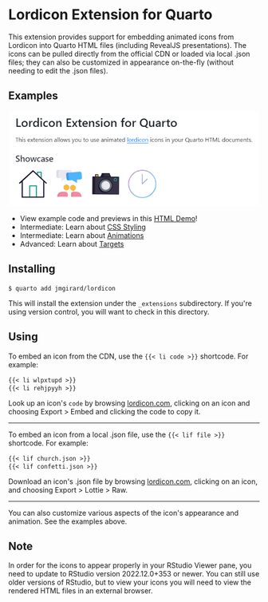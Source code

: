 # Lordicon Extension for Quarto

This extension provides support for embedding animated icons from Lordicon into Quarto HTML files (including RevealJS presentations). The icons can be pulled directly from the official CDN or loaded via local .json files; they can also be customized in appearance on-the-fly (without needing to edit the .json files).

## Examples

[![](./docs/showcase.gif)](https://jmgirard.github.io/lordicon/example.html)

- View example code and previews in this [HTML Demo](https://jmgirard.github.io/lordicon/example.html)!
- Intermediate: Learn about [CSS Styling](https://jmgirard.github.io/lordicon/css_styling.html)
- Intermediate: Learn about [Animations](https://jmgirard.github.io/lordicon/animations.html)
- Advanced: Learn about [Targets](https://jmgirard.github.io/lordicon/target.html)

## Installing

```
$ quarto add jmgirard/lordicon
```

This will install the extension under the `_extensions` subdirectory. If you're using version control, you will want to check in this directory.

## Using

To embed an icon from the CDN, use the `{{< li code >}}` shortcode. For example:

```
{{< li wlpxtupd >}}
{{< li rehjpyyh >}}
```

Look up an icon's `code` by browsing [lordicon.com](https://lordicon.com/icons), clicking on an icon and choosing Export > Embed and clicking the code to copy it.

---

To embed an icon from a local .json file, use the `{{< lif file >}}` shortcode. For example:

```
{{< lif church.json >}}
{{< lif confetti.json >}}
```

Download an icon's .json file by browsing [lordicon.com](https://lordicon.com/icons), clicking on an icon, and choosing Export > Lottie > Raw.

---

You can also customize various aspects of the icon's appearance and animation. See the examples above.

## Note

In order for the icons to appear properly in your RStudio Viewer pane, you need to update to RStudio version 2022.12.0+353 or newer. You can still use older versions of RStudio, but to view your icons you will need to view the rendered HTML files in an external browser.

